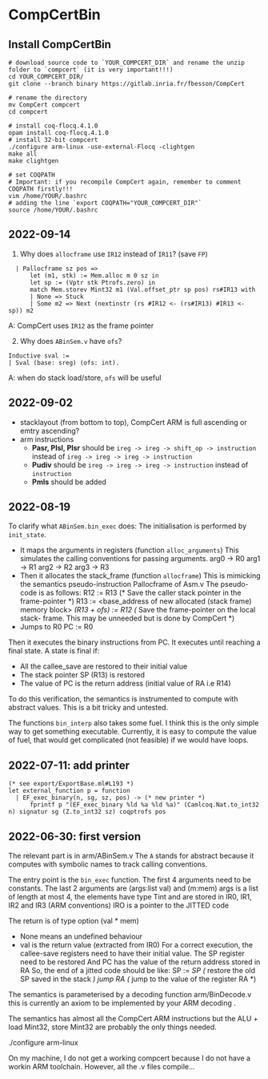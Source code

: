 
# CompCertBin

## Install CompCertBin
```shell
# download source code to `YOUR_COMPCERT_DIR` and rename the unzip folder to `compcert` (it is very important!!!)
cd YOUR_COMPCERT_DIR/
git clone --branch binary https://gitlab.inria.fr/fbesson/CompCert

# rename the directory
mv CompCert compcert
cd compcert

# install coq-flocq.4.1.0
opam install coq-flocq.4.1.0
# install 32-bit compcert
./configure arm-linux -use-external-Flocq -clightgen
make all
make clightgen

# set COQPATH
# Important: if you recompile CompCert again, remember to comment COQPATH firstly!!!
vim /home/YOUR/.bashrc
# adding the line `export COQPATH="YOUR_COMPCERT_DIR"`
source /home/YOUR/.bashrc
```

## 2022-09-14

1. Why does `allocframe` use `IR12` instead of `IR11`? (save `FP`)
```Coq
  | Pallocframe sz pos =>
      let (m1, stk) := Mem.alloc m 0 sz in
      let sp := (Vptr stk Ptrofs.zero) in
      match Mem.storev Mint32 m1 (Val.offset_ptr sp pos) rs#IR13 with
      | None => Stuck
      | Some m2 => Next (nextinstr (rs #IR12 <- (rs#IR13) #IR13 <- sp)) m2
```
A: CompCert uses `IR12` as the frame pointer

2. Why does `ABinSem.v` have `ofs`?
```Coq
Inductive sval :=
| Sval (base: sreg) (ofs: int).
```

A: when do stack load/store, `ofs` will be useful

## 2022-09-02

- stacklayout (from bottom to top), CompCert ARM is full ascending or emtry ascending?
- arm instructions
  - **Pasr, Plsl, Plsr** should be `ireg -> ireg -> shift_op -> instruction` instead of  `ireg -> ireg -> ireg -> instruction`
  - **Pudiv** should be `ireg -> ireg -> ireg -> instruction` instead of `instruction`
  - **Pmls** should be added


## 2022-08-19

To clarify what `ABinSem.bin_exec` does:
The initialisation is performed by `init_state`.
- It maps the arguments in registers (function `alloc_arguments`)
  This simulates the calling conventions for passing arguments.
  arg0 -> R0
  arg1 -> R1
  arg2 -> R2
  arg3 -> R3
- Then it allocates the stack_frame (function `allocframe`)
  This is mimicking the semantics pseudo-instruction Pallocframe of
Asm.v
  The pseudo-code is as follows:
  R12 := R13 (* Save the caller stack pointer in the frame-pointer *)
  R13 := <base_address of new allocated (stack frame) memory block>
  *(R13 + ofs) := R12 (* Save the frame-pointer on the local stack-
frame. This may be unneeded but is done by CompCert *)
- Jumps to R0
  PC := R0

Then it executes the binary instructions from PC.
It executes until reaching a final state.
A state is final if:
- All the callee_save are restored to their initial value
- The stack pointer SP (R13) is restored
- The value of PC is the return address (initial value of RA i.e R14)

To do this verification, the semantics is instrumented to compute with
abstract values. This is a bit tricky and untested.

The functions `bin_interp` also takes some fuel.
I think this is the only simple way to get something executable.
Currently, it is easy to compute the value of fuel, that would get
complicated (not feasible) if we would have loops.

## 2022-07-11: add printer

```shell
(* see export/ExportBase.ml#L193 *)
let external_function p = function
  | EF_exec_binary(n, sg, sz, pos) -> (* new printer *)
      fprintf p "(EF_exec_binary %ld %a %ld %a)" (Camlcoq.Nat.to_int32 n) signatur sg (Z.to_int32 sz) coqptrofs pos
```


## 2022-06-30: first version

The relevant part is in
arm/ABinSem.v
The `A` stands for abstract because it computes with symbolic names to
track calling conventions.

The entry point is the `bin_exec` function.
The first 4 arguments need to be constants.
The last 2 arguments are (args:list val) and (m:mem)
args is a list of length at most 4, the elements have type Tint
and are stored in IR0, IR1, IR2 and IR3 (ARM conventions)
IRO is a pointer to the JITTED code

The return is of type option (val * mem)
- None means an undefined behaviour
- val is the return value (extracted from IR0)
  For a correct execution, the callee-save registers 
  need to have their initial value.
  The SP register need to be restored
  And PC has the value of the return address stored in RA
  So, the end of a jitted code should be like:
  SP := *SP (* restore the old SP saved in the stack *)
  jump RA   (* jump to the value of the register RA *)


The semantics is parameterised by a decoding function
arm/BinDecode.v this is currently an axiom to be implemented by your
ARM decoding .

The semantics has almost all the CompCert ARM instructions 
but the ALU + load Mint32, store Mint32 are probably the only things
needed.

./configure arm-linux

On my machine, I do not get a working compcert because I do not have a
workin ARM toolchain. However, all the .v files compile...

